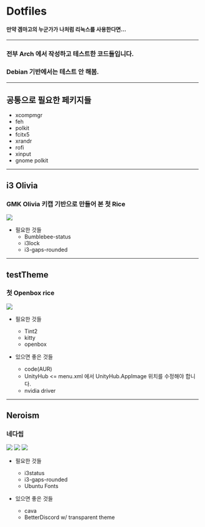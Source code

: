 # Dotfiles
#### 만약 겜마고의 누군가가 나처럼 리눅스를 사용한다면...<br>

* * *

### 전부 Arch 에서 작성하고 테스트한 코드들입니다.
### Debian 기반에서는 테스트 안 해봄.

* * *

## 공통으로 필요한 페키지들
* xcompmgr
* feh
* polkit
* fcitx5
* xrandr
* rofi
* xinput
* gnome polkit

* * *

## i3 Olivia
### GMK Olivia 키캡 기반으로 만들어 본 첫 Rice

![](https://cdn.discordapp.com/attachments/888797035468308550/888797064165724230/ss.png)

* 필요한 것들
  * Bumblebee-status
  * i3lock
  * i3-gaps-rounded

* * *

## testTheme
### 첫 Openbox rice

![](https://cdn.discordapp.com/attachments/888797035468308550/889882222205763626/ss.png)

* 필요한 것들
  * Tint2
  * kitty
  * openbox

* 있으면 좋은 것들
  * code(AUR)
  * UnityHub <= menu.xml 에서 UnityHub.AppImage 위치를 수정해야 합니다.
  * nvidia driver

* * *
## Neroism
### 네다씹

![](https://cdn.discordapp.com/attachments/888797035468308550/907316958901436416/Neorism1-0.png)
![](https://cdn.discordapp.com/attachments/888797035468308550/907316970754543656/Neroism.png)
![](https://cdn.discordapp.com/attachments/888797035468308550/907318039266099310/Neorism1-2-0.png)

* 필요한 것들
  * i3status
  * i3-gaps-rounded
  * Ubuntu Fonts

* 있으면 좋은 것들
  * cava
  * BetterDiscord w/ transparent theme
